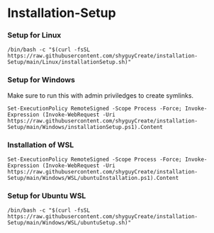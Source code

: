 # Installation-Setup
### **Setup for Linux**
```
/bin/bash -c "$(curl -fsSL https://raw.githubusercontent.com/shyguyCreate/installation-Setup/main/Linux/installationSetup.sh)"
```

### **Setup for Windows**
Make sure to run this with admin priviledges to create symlinks.
```
Set-ExecutionPolicy RemoteSigned -Scope Process -Force; Invoke-Expression (Invoke-WebRequest -Uri https://raw.githubusercontent.com/shyguyCreate/installation-Setup/main/Windows/installationSetup.ps1).Content
```

### **Installation of WSL**
```
Set-ExecutionPolicy RemoteSigned -Scope Process -Force; Invoke-Expression (Invoke-WebRequest -Uri https://raw.githubusercontent.com/shyguyCreate/installation-Setup/main/Windows/WSL/ubuntuInstallation.ps1).Content
```

### **Setup for Ubuntu WSL**
```
/bin/bash -c "$(curl -fsSL https://raw.githubusercontent.com/shyguyCreate/installation-Setup/main/Windows/WSL/ubuntuSetup.sh)"
```
